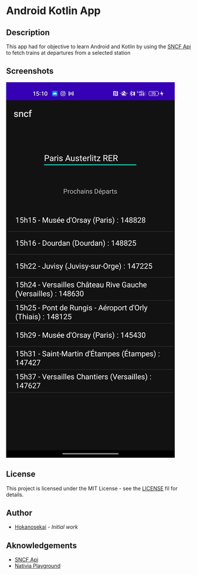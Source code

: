 # Android Kotlin App

## Description

This app had for objective to learn Android and Kotlin by using the [SNCF Api](https://numerique.sncf.com/startup/api/) to fetch trains at departures from a selected station

## Screenshots

![screen](./images/1.jpg)

## License

This project is licensed under the MIT License - see the [LICENSE](LICENSE) fil for details.

## Author

- [Hokanosekai](https://github.com/Hokanosekai) - _Initial work_

## Aknowledgements

- [SNCF Api](https://numerique.sncf.com/startup/api/)
- [Nativia Playground](https://playground.nativia.io)
